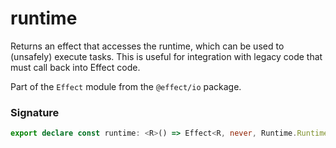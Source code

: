 # runtime

Returns an effect that accesses the runtime, which can be used to
(unsafely) execute tasks. This is useful for integration with legacy code
that must call back into Effect code.

Part of the `Effect` module from the `@effect/io` package.

### Signature

```typescript
export declare const runtime: <R>() => Effect<R, never, Runtime.Runtime<R>>
```
